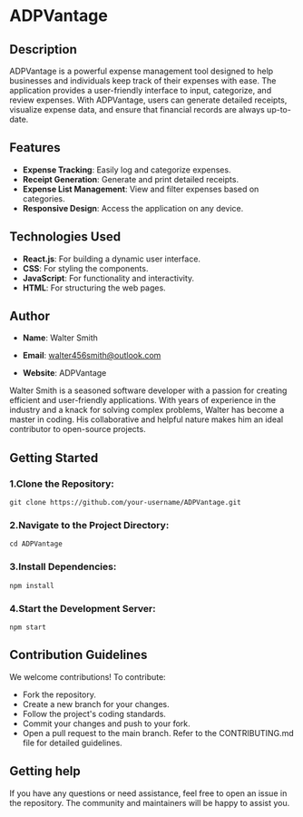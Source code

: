 # ADPVantage

## Description
ADPVantage is a powerful expense management tool designed to help businesses and individuals keep track of their expenses with ease. The application provides a user-friendly interface to input, categorize, and review expenses. With ADPVantage, users can generate detailed receipts, visualize expense data, and ensure that financial records are always up-to-date.

## Features
- **Expense Tracking**: Easily log and categorize expenses.
- **Receipt Generation**: Generate and print detailed receipts.
- **Expense List Management**: View and filter expenses based on categories.
- **Responsive Design**: Access the application on any device.

## Technologies Used
- **React.js**: For building a dynamic user interface.
- **CSS**: For styling the components.
- **JavaScript**: For functionality and interactivity.
- **HTML**: For structuring the web pages.

## Author
- **Name**: Walter Smith
- **Email**: walter456smith@outlook.com

- **Website**: ADPVantage

Walter Smith is a seasoned software developer with a passion for creating efficient and user-friendly applications. With years of experience in the industry and a knack for solving complex problems, Walter has become a master in coding. His collaborative and helpful nature makes him an ideal contributor to open-source projects.

## Getting Started

### 1.Clone the Repository:
``git clone https://github.com/your-username/ADPVantage.git``

### 2.Navigate to the Project Directory:

  ``cd ADPVantage``


### 3.Install Dependencies:
``npm install``
### 4.Start the Development Server:
``npm start``
## **Contribution Guidelines**
We welcome contributions! To contribute:

- Fork the repository.
- Create a new branch for your changes.
- Follow the project's coding standards.
- Commit your changes and push to your fork.
- Open a pull request to the main branch.
Refer to the CONTRIBUTING.md file for detailed guidelines.

## Getting help
If you have any questions or need assistance, feel free to open an issue in the repository. The community and maintainers will be happy to assist you.
